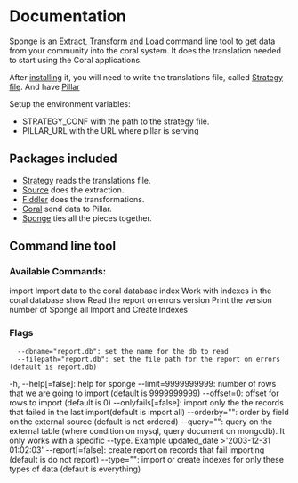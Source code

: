 # Documentation

Sponge is an [Extract, Transform and Load](https://en.wikipedia.org/wiki/Extract,_transform,_load) command line tool to get data from your community into the coral system. It does the translation needed to start using the Coral applications.

After [installing](/INSTALL.md) it, you will need to write the translations file, called [Strategy file](/README.md). And have [Pillar](https://github.com/coralproject/pillar)

Setup the environment variables:

* STRATEGY_CONF with the path to the strategy file.
* PILLAR_URL with the URL where pillar is serving

## Packages included

* [Strategy](/pkg/sponge/readme.md) reads the translations file.
* [Source](/pkg/source/readme.md) does the extraction.
* [Fiddler](/pkg/fiddler/readme.md) does the transformations.
* [Coral](/pkg/coral/readme.md) send data to Pillar.
* [Sponge](/readme.md) ties all the pieces together.

## Command line tool

### Available Commands:

  import      Import data to the coral database
  index       Work with indexes in the coral database
  show        Read the report on errors
  version     Print the version number of Sponge
  all         Import and Create Indexes

### Flags

      --dbname="report.db": set the name for the db to read
      --filepath="report.db": set the file path for the report on errors (default is report.db)
  -h, --help[=false]: help for sponge
      --limit=9999999999: number of rows that we are going to import (default is 9999999999)
      --offset=0: offset for rows to import (default is 0)
      --onlyfails[=false]: import only the the records that failed in the last import(default is import all)
      --orderby="": order by field on the external source (default is not ordered)
      --query="": query on the external table (where condition on mysql, query document on mongodb). It only works with a specific --type. Example updated_date >'2003-12-31 01:02:03'
      --report[=false]: create report on records that fail importing (default is do not report)
      --type="": import or create indexes for only these types of data (default is everything)
